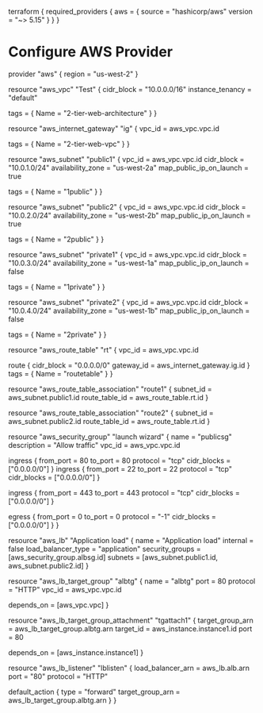 terraform {
  required_providers {
    aws = {
      source  = "hashicorp/aws"
      version = "~> 5.15"
    }
  }
}

# Configure AWS Provider
provider "aws" {
  region = "us-west-2"
}

resource "aws_vpc" "Test" {
  cidr_block       = "10.0.0.0/16"
  instance_tenancy = "default"

  tags = {
    Name = "2-tier-web-architecture"
  }
}

resource "aws_internet_gateway" "ig" {
  vpc_id = aws_vpc.vpc.id

  tags = {
    Name = "2-tier-web-vpc"
  }
}

resource "aws_subnet" "public1" {
  vpc_id                  = aws_vpc.vpc.id
  cidr_block              = "10.0.1.0/24"
  availability_zone       = "us-west-2a"
  map_public_ip_on_launch = true

  tags = {
    Name = "1public"
  }
}

resource "aws_subnet" "public2" {
  vpc_id                  = aws_vpc.vpc.id
  cidr_block              = "10.0.2.0/24"
  availability_zone       = "us-west-2b"
  map_public_ip_on_launch = true

  tags = {
    Name = "2public"
  }
}

resource "aws_subnet" "private1" {
  vpc_id                  = aws_vpc.vpc.id
  cidr_block              = "10.0.3.0/24"
  availability_zone       = "us-west-1a"
  map_public_ip_on_launch = false

  tags = {
    Name = "1private"
  }
}

resource "aws_subnet" "private2" {
  vpc_id                  = aws_vpc.vpc.id
  cidr_block              = "10.0.4.0/24"
  availability_zone       = "us-west-1b"
  map_public_ip_on_launch = false

  tags = {
    Name = "2private"
  }
}

resource "aws_route_table" "rt" {
  vpc_id = aws_vpc.vpc.id

  route {
    cidr_block = "0.0.0.0/0"
    gateway_id = aws_internet_gateway.ig.id
  }
  tags = {
    Name = "routetable"
  }
}

resource "aws_route_table_association" "route1" {
  subnet_id      = aws_subnet.public1.id
  route_table_id = aws_route_table.rt.id
}

resource "aws_route_table_association" "route2" {
  subnet_id      = aws_subnet.public2.id
  route_table_id = aws_route_table.rt.id
}

resource "aws_security_group" "launch wizard" {
  name        = "publicsg"
  description = "Allow traffic"
  vpc_id      = aws_vpc.vpc.id

  ingress {
    from_port   = 80
    to_port     = 80
    protocol    = "tcp"
    cidr_blocks = ["0.0.0.0/0"]
  }
  ingress {
    from_port   = 22
    to_port     = 22
    protocol    = "tcp"
    cidr_blocks = ["0.0.0.0/0"]
  }

  ingress {
    from_port   = 443
    to_port     = 443
    protocol    = "tcp"
    cidr_blocks = ["0.0.0.0/0"]
  }

  egress {
    from_port   = 0
    to_port     = 0
    protocol    = "-1"
    cidr_blocks = ["0.0.0.0/0"]
  }
}

resource "aws_lb" "Application load" {
  name               = "Application load"
  internal           = false
  load_balancer_type = "application"
  security_groups    = [aws_security_group.albsg.id]
  subnets            = [aws_subnet.public1.id, aws_subnet.public2.id]
}

resource "aws_lb_target_group" "albtg" {
  name     = "albtg"
  port     = 80
  protocol = "HTTP"
  vpc_id   = aws_vpc.vpc.id

  depends_on = [aws_vpc.vpc]
} 

resource "aws_lb_target_group_attachment" "tgattach1" {
  target_group_arn = aws_lb_target_group.albtg.arn
  target_id        = aws_instance.instance1.id
  port             = 80

  depends_on = [aws_instance.instance1]
}

resource "aws_lb_listener" "lblisten" {
  load_balancer_arn = aws_lb.alb.arn
  port              = "80"
  protocol          = "HTTP"

  default_action {
    type             = "forward"
    target_group_arn = aws_lb_target_group.albtg.arn
  }
}
